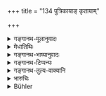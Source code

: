 +++
title = "134 पुत्रिकायाङ् कृतायाम्"

+++

<details><summary>गङ्गानथ-मूलानुवादः</summary>

But if a son happen to be born after the daughter has been ‘appointed,’ the division must be equal; as there is no seniority for the woman.—(134)
</details>

<details><summary>मेधातिथिः</summary>

**समस् तत्र** तुल्यो विभागो जातेन पुत्रेण ज्येष्ठांशनिषेधः । **ज्येष्ठता नास्ति हि स्त्रियाः** रिक्थभाग एव ज्येष्ठता निषिध्यते न त्व् अस्यां गुरुवृत्तौ ॥ ९.१३४ ॥
</details>

<details><summary>गङ्गानथ-भाष्यानुवादः</summary>

The division shall be equal,—there shall be equal shares, with the son thus born.

This precludes the ‘preferential share.’

‘*There is no seniority for the woman*.’—The ‘seniority’ precluded is in regard to the share of inheritance only, and not in regard to the treatment to be accorded to her.—(134)
</details>

<details><summary>गङ्गानथ-टिप्पन्यः</summary>

This verse is quoted in *Vivādaratnākara* (p. 541), which adds the
following notes:—The ‘*putra*’ here stands for the *aurasa*,
‘body-born,’ son;—‘*anu*’, after the ‘appointment’ of the
daughter;—‘*striyāḥ*’, of the ‘appointed daughter’; who the ‘appointed
daughter’ is, is described by Manu in verse 127.

It is quoted in *Mitākṣarā* (2.132) to the effect that when both the
sons—the body-born son and the son born of the ‘appointed daughter’—are
there, all the property is *not* to go to the former only. The
*Bālambhaṭṭī* adds that the meaning of the last quarter is that the
‘special portion’ ordained for the ‘eldest son’ does not accrue to the
‘appointed daughter’ or her son.

It is quoted in *Aparārka* (p. 739);—in *Parāśaramādhava* (Vyavahāra, p.
347), which has the same note as the *Mitākṣarā*;—in *Madanapārijāta*
(p. 654);—in *Vivādacintāmaṇi* (Calcutta, p. 150);—in
*Dāyakramasaṅgraha* (p. 51);—by Jīmūtavāhan (*Dāyabhāga*, pp. 223 and
67), as setting forth a reason why the Appointed Daughter should offer
the Ball through her son.
</details>

<details><summary>गङ्गानथ-तुल्य-वाक्यानि</summary>

*Bṛhaspati* (25.33, 35).—‘Of the thirteen sons mentioned by Manu, the
Body-horn son and the Appointed Daughter continue the family. No one hut
a Body-born son is declared to be the father’s heir; an Appointed
Daughter is equal to him; all the others are entitled to maintenance
only.’

*Kātyāyana* (Parāśaramādhava-Vyavahāra, p. 347).—‘On the birth of a
Body-born son, the other sons are entitled to only a fourth part of the
share, if they belong to the same caste as the father; if they belong to
lower castes, they are entitled to food and clothing only.’
</details>

<details><summary>भारुचिः</summary>

एवं च सति पुत्रांशदानम् अज्येष्ठत्वान् नास्ति ॥ ९.१३४ ॥
</details>

<details><summary>Bühler</summary>

134	But if, after a daughter has been appointed, a son be born (to her father), the division (of the inheritance) must in that (case) be equal; for there is no right of primogeniture for a woman.
</details>

